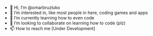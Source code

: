 - 👋 Hi, I’m @omarbruzluko
- 👀 I’m interested in, like most people in here, coding games and apps
- 🌱 I’m currently learning how to even code
- 💞️ I’m looking to collaborate on learning how to code (plz)
- 📫 How to reach me [Under Development]

<!---
omarbruzluko/omarbruzluko is a ✨ special ✨ repository because its `README.md` (this file) appears on your GitHub profile.
You can click the Preview link to take a look at your changes.
--->
